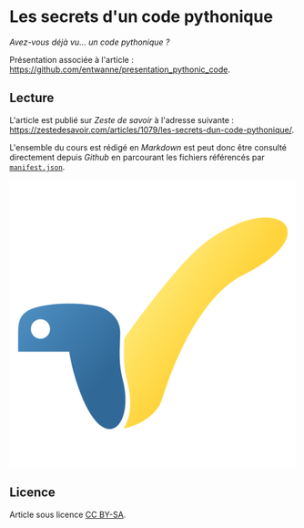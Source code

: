 # Les secrets d'un code pythonique

_Avez-vous déjà vu… un code pythonique ?_

Présentation associée à l'article : <https://github.com/entwanne/presentation_pythonic_code>.

## Lecture

L'article est publié sur *Zeste de savoir* à l'adresse suivante : <https://zestedesavoir.com/articles/1079/les-secrets-dun-code-pythonique/>.

L'ensemble du cours est rédigé en *Markdown* est peut donc être consulté directement depuis *Github* en parcourant les fichiers référencés par [`manifest.json`](manifest.json).

![Logo](logo_article.png)

## Licence

Article sous licence [CC BY-SA](https://creativecommons.org/licenses/by-sa/4.0/deed.fr).
